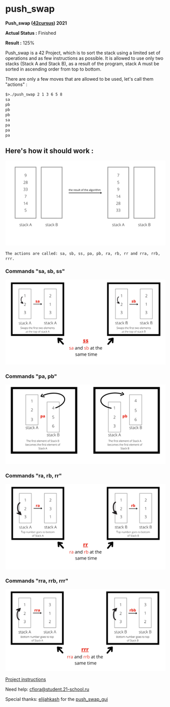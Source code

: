 # push_swap

**Push_swap ([42cursus](https://www.42.fr)) 2021**

**Actual Status :** Finished

**Result :** 125% 

Push_swap is a 42 Project, which is to sort the stack using a limited set of operations and as few instructions as possible. It is allowed to use only two stacks (Stack A and Stack B), as a result of the program, stack A must be sorted in ascending order from top to bottom.

There are only a few moves that are allowed to be used, let's call them "actions" :

```
$>./push_swap 2 1 3 6 5 8
sa
pb
pb
pb
sa
pa
pa
pa

```
## Here's how it should work :

![stacks](https://github.com/AGolz/push_swap/blob/main/image/result%20of%20the%20algorithm.png)
```
The actions are called: sa, sb, ss, pa, pb, ra, rb, rr and rra, rrb, rrr.
```

### Commands "sa, sb, ss"

![sa, sb, ss](https://github.com/AGolz/push_swap/blob/main/image/sa%20sb%20ss.png)

### Commands "pa, pb"

![pa, pb](https://github.com/AGolz/push_swap/blob/main/image/pa%20pb.png)

### Commands "ra, rb, rr"

![ra, rb, rr](https://github.com/AGolz/push_swap/blob/main/image/ra%20rb%20rr.png)

### Commands "rra, rrb, rrr"

![ra, rb, rr](https://github.com/AGolz/push_swap/blob/main/image/rra%20rrb%20rrr.png)



[Project instructions](/en.subject.pdf)

Need help: cfiora@student.21-school.ru

Special thanks: [elijahkash](https://github.innominds.com/elijahkash) for the [push_swap_gui](https://github.innominds.com/elijahkash/push_swap_gui)
